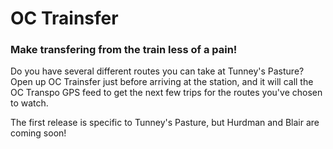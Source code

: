 # OC Trainsfer 
### Make transfering from the train less of a pain!

Do you have several different routes you can take at Tunney's Pasture? 
Open up OC Trainsfer just before arriving at the station, and it will
call the OC Transpo GPS feed to get the next few trips for the routes 
you've chosen to watch.

The first release is specific to Tunney's Pasture, but Hurdman and Blair are coming soon!